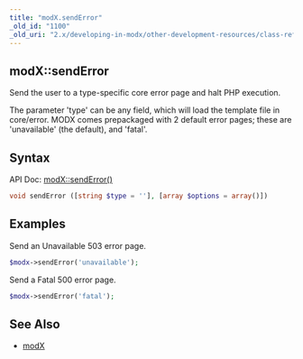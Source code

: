 ```yaml
---
title: "modX.sendError"
_old_id: "1100"
_old_uri: "2.x/developing-in-modx/other-development-resources/class-reference/modx/modx.senderror"
---
```


## modX::sendError

Send the user to a type-specific core error page and halt PHP execution.

The parameter 'type' can be any field, which will load the template file in core/error. MODX comes prepackaged with 2 default error pages; these are 'unavailable' (the default), and 'fatal'.

## Syntax

API Doc: [modX::sendError()](http://api.modx.com/revolution/2.2/db_core_model_modx_modx.class.html#%5CmodX::sendError())

``` php
void sendError ([string $type = ''], [array $options = array()])
```

## Examples

Send an Unavailable 503 error page.

``` php
$modx->sendError('unavailable');
```

Send a Fatal 500 error page.

``` php
$modx->sendError('fatal');
```

## See Also

- [modX](extending-modx/core-model/modx "modX")
